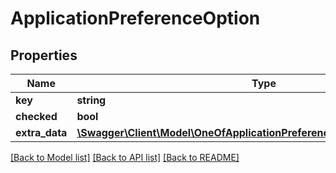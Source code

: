 # ApplicationPreferenceOption

## Properties
Name | Type | Description | Notes
------------ | ------------- | ------------- | -------------
**key** | **string** |  | 
**checked** | **bool** |  | 
**extra_data** | [**\Swagger\Client\Model\OneOfApplicationPreferenceOptionExtraDataItems[]**](.md) |  | [optional] 

[[Back to Model list]](../../README.md#documentation-for-models) [[Back to API list]](../../README.md#documentation-for-api-endpoints) [[Back to README]](../../README.md)

